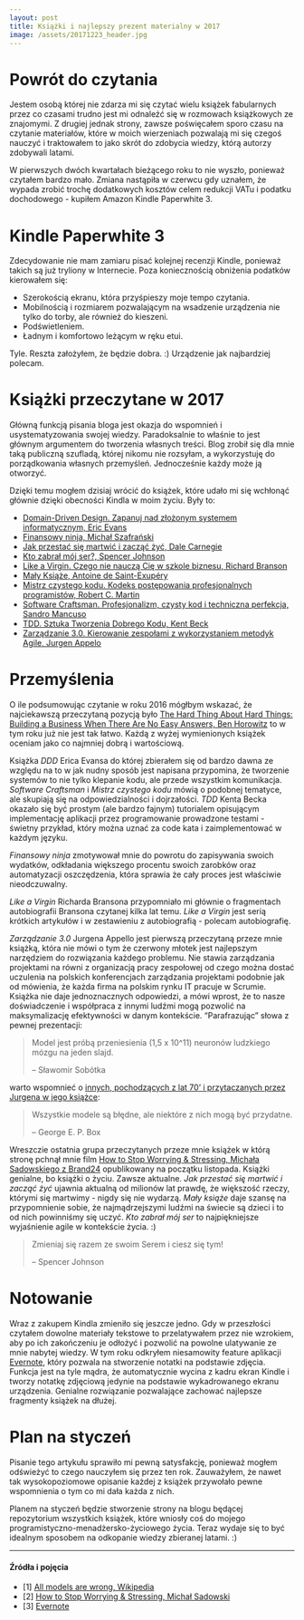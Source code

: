 ```yaml
---
layout: post
title: Książki i najlepszy prezent materialny w 2017
image: /assets/20171223_header.jpg
---
```


# Powrót do czytania

Jestem osobą której nie zdarza mi się czytać wielu książek fabularnych przez co czasami trudno jest mi odnaleźć się w rozmowach książkowych ze znajomymi. Z drugiej jednak strony, zawsze poświęcałem sporo czasu na czytanie materiałów, które w moich wierzeniach pozwalają mi się czegoś nauczyć i traktowałem to jako skrót do zdobycia wiedzy, którą autorzy zdobywali latami.

W pierwszych dwóch kwartałach bieżącego roku to nie wyszło, ponieważ czytałem bardzo mało. Zmiana nastąpiła w czerwcu gdy uznałem, że wypada zrobić trochę dodatkowych kosztów celem redukcji VATu i podatku dochodowego - kupiłem Amazon Kindle Paperwhite 3.

# Kindle Paperwhite 3

Zdecydowanie nie mam zamiaru pisać kolejnej recenzji Kindle, ponieważ takich są już tryliony w Internecie. Poza koniecznością obniżenia podatków kierowałem się:

*   Szerokością ekranu, która przyśpieszy moje tempo czytania.
*   Mobilnością i rozmiarem pozwalającym na wsadzenie urządzenia nie tylko do torby, ale również do kieszeni.
*   Podświetleniem.
*   Ładnym i komfortowo leżącym w ręku etui.

Tyle. Reszta założyłem, że będzie dobra. :) Urządzenie jak najbardziej polecam.

# Książki przeczytane w 2017

Główną funkcją pisania bloga jest okazja do wspomnień i usystematyzowania swojej wiedzy. Paradoksalnie to właśnie to jest głównym argumentem do tworzenia własnych treści. Blog zrobił się dla mnie taką publiczną szufladą, której nikomu nie rozsyłam, a wykorzystuję do porządkowania własnych przemyśleń. Jednocześnie każdy może ją otworzyć.

Dzięki temu mogłem dzisiaj wrócić do książek, które udało mi się wchłonąć głównie dzięki obecności Kindla w moim życiu. Były to:

*   [Domain-Driven Design. Zapanuj nad złożonym systemem informatycznym, Eric Evans](https://helion.pl/ksiazki/domain-driven-design-zapanuj-nad-zlozonym-systemem-informatycznym-eric-evans,domdri.htm#format/d)
*   [Finansowy ninja, Michał Szafrański](http://finansowyninja.pl/)
*   [Jak przestać się martwić i zacząć żyć, Dale Carnegie](http://lubimyczytac.pl/ksiazka/17348/jak-przestac-sie-martwic-i-zaczac-zyc)
*   [Kto zabrał mój ser?, Spencer Johnson](http://lubimyczytac.pl/ksiazka/58072/kto-zabral-moj-ser)
*   [Like a Virgin. Czego nie nauczą Cię w szkole biznesu, Richard Branson](http://lubimyczytac.pl/ksiazka/221962/like-a-virgin-czego-nie-naucza-cie-w-szkole-biznesu)
*   [Mały Książe, Antoine de Saint-Exupéry](http://lubimyczytac.pl/ksiazka/4378415/maly-ksiaze)
*   [Mistrz czystego kodu. Kodeks postępowania profesjonalnych programistów, Robert C. Martin](https://helion.pl/ksiazki/mistrz-czystego-kodu-kodeks-postepowania-profesjonalnych-programistow-robert-c-martin,mckkod.htm#format/d)
*   [Software Craftsman. Profesjonalizm, czysty kod i techniczna perfekcja, Sandro Mancuso](https://helion.pl/ksiazki/software-craftsman-profesjonalizm-czysty-kod-i-techniczna-perfekcja-sandro-mancuso,prorze.htm)
*   [TDD. Sztuka Tworzenia Dobrego Kodu, Kent Beck](http://lubimyczytac.pl/ksiazka/223586/tdd-sztuka-tworzenia-dobrego-kodu)
*   [Zarządzanie 3.0. Kierowanie zespołami z wykorzystaniem metodyk Agile, Jurgen Appelo](https://helion.pl/ksiazki/zarzadzanie-3-0-kierowanie-zespolami-z-wykorzystaniem-metodyk-agile-jurgen-appelo,zarz30.htm#format/d)

# Przemyślenia

O ile podsumowując czytanie w roku 2016 mógłbym wskazać, że najciekawszą przeczytaną pozycją było [The Hard Thing About Hard Things: Building a Business When There Are No Easy Answers, Ben Horowitz](http://lubimyczytac.pl/ksiazka/4339656/the-hard-thing-about-hard-things-building-a-business-when-there-are-no-easy-answers) to w tym roku już nie jest tak łatwo. Każdą z wyżej wymienionych książek oceniam jako co najmniej dobrą i wartościową.

Książka _DDD_ Erica Evansa do której zbierałem się od bardzo dawna ze względu na to w jak nudny sposób jest napisana przypomina, że tworzenie systemów to nie tylko klepanie kodu, ale przede wszystkim komunikacja. _Software Craftsman_ i _Mistrz czystego kodu_ mówią o podobnej tematyce, ale skupiają się na odpowiedzialności i dojrzałości. _TDD_ Kenta Becka okazało się być prostym (ale bardzo fajnym) tutorialem opisującym implementację aplikacji przez programowanie prowadzone testami - świetny przykład, który można uznać za code kata i zaimplementować w każdym języku.

_Finansowy ninja_ zmotywował mnie do powrotu do zapisywania swoich wydatków, odkładania większego procentu swoich zarobków oraz automatyzacji oszczędzenia, która sprawia że cały proces jest właściwie nieodczuwalny.

_Like a Virgin_ Richarda Bransona przypomniało mi głównie o fragmentach autobiografii Bransona czytanej kilka lat temu. _Like a Virgin_ jest serią krótkich artykułów i w zestawieniu z autobiografią - polecam autobiografię.

_Zarządzanie 3.0_ Jurgena Appello jest pierwszą przeczytaną przeze mnie książką, która nie mówi o tym że czerwony młotek jest najlepszym narzędziem do rozwiązania każdego problemu. Nie stawia zarządzania projektami na równi z organizacją pracy zespołowej od czego można dostać uczulenia na polskich konferencjach zarządzania projektami podobnie jak od mówienia, że każda firma na polskim rynku IT pracuje w Scrumie. Książka nie daje jednoznacznych odpowiedzi, a mówi wprost, że to nasze doświadczenie i współpraca z innymi ludźmi mogą pozwolić na maksymalizację efektywności w danym kontekście. “Parafrazując” słowa z pewnej prezentacji:

> Model jest próbą przeniesienia (1,5 x 10^11) neuronów ludzkiego mózgu na jeden slajd.
> 
> – Sławomir Sobótka

warto wspomnieć o [innych, pochodzących z lat 70’ i przytaczanych przez Jurgena w jego książce](https://en.wikipedia.org/wiki/All_models_are_wrong):

> Wszystkie modele są błędne, ale niektóre z nich mogą być przydatne.
> 
> – George E. P. Box

Wreszczie ostatnia grupa przeczytanych przeze mnie książek w którą stronę pchnął mnie film [How to Stop Worrying & Stressing, Michała Sadowskiego z Brand24](https://www.youtube.com/watch?v=qxvTM37M8Zc) opublikowany na początku listopada. Książki genialne, bo książki o życiu. Zawsze aktualne. _Jak przestać się martwić i zacząć żyć_ ujawnia aktualną od milionów lat prawdę, że większość rzeczy, którymi się martwimy - nigdy się nie wydarzą. _Mały książe_ daje szansę na przypomnienie sobie, że najmądrzejszymi ludźmi na świecie są dzieci i to od nich powinniśmy się uczyć. _Kto zabrał mój ser_ to najpiękniejsze wyjaśnienie agile w kontekście życia. :)

> Zmieniaj się razem ze swoim Serem i ciesz się tym!
> 
> – Spencer Johnson

# Notowanie

Wraz z zakupem Kindla zmieniło się jeszcze jedno. Gdy w przeszłości czytałem dowolne materiały tekstowe to przelatywałem przez nie wzrokiem, aby po ich zakończeniu je odłożyć i pozwolić na powolne ulatywanie ze mnie nabytej wiedzy. W tym roku odkryłem niesamowity feature aplikacji [Evernote](https://www.evernote.com/), który pozwala na stworzenie notatki na podstawie zdjęcia. Funkcja jest na tyle mądra, że automatycznie wycina z kadru ekran Kindle i tworzy notatkę zdjęciową jedynie na podstawie wykadrowanego ekranu urządzenia. Genialne rozwiązanie pozwalające zachować najlepsze fragmenty książek na dłużej.

# Plan na styczeń

Pisanie tego artykułu sprawiło mi pewną satysfakcję, ponieważ mogłem odświeżyć to czego nauczyłem się przez ten rok. Zauważyłem, że nawet tak wysokopoziomowe opisanie każdej z książek przywołało pewne wspomnienia o tym co mi dała każda z nich.

Planem na styczeń będzie stworzenie strony na blogu będącej repozytorium wszystkich książek, które wniosły coś do mojego programistyczno-menadżersko-życiowego życia. Teraz wydaje się to być idealnym sposobem na odkopanie wiedzy zbieranej latami. :)

* * *

#### Źródła i pojęcia

*   \[1\] [All models are wrong, Wikipedia](https://en.wikipedia.org/wiki/All_models_are_wrong)
*   \[2\] [How to Stop Worrying & Stressing, Michał Sadowski](https://www.youtube.com/watch?v=qxvTM37M8Zc)
*   \[3\] [Evernote](https://www.evernote.com/)
